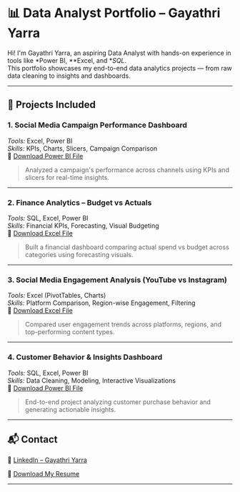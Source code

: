 # 📊 Data Analyst Portfolio – Gayathri Yarra

Hi! I'm Gayathri Yarra, an aspiring Data Analyst with hands-on experience in tools like *Power BI, **Excel, and **SQL*.  
This portfolio showcases my end-to-end data analytics projects — from raw data cleaning to insights and dashboards.

---

## 📁 Projects Included

### 1. Social Media Campaign Performance Dashboard  
*Tools:* Excel, Power BI  
*Skills:* KPIs, Charts, Slicers, Campaign Comparison  
📎 [Download Power BI File](#)

> Analyzed a campaign's performance across channels using KPIs and slicers for real-time insights.

---

### 2. Finance Analytics – Budget vs Actuals  
*Tools:* SQL, Excel, Power BI  
*Skills:* Financial KPIs, Forecasting, Visual Budgeting  
📎 [Download Excel File](#)

> Built a financial dashboard comparing actual spend vs budget across categories using forecasting visuals.

---

### 3. Social Media Engagement Analysis (YouTube vs Instagram)  
*Tools:* Excel (PivotTables, Charts)  
*Skills:* Platform Comparison, Region-wise Engagement, Filtering  
📎 [Download Excel File](#)

> Compared user engagement trends across platforms, regions, and top-performing content types.

---

### 4. Customer Behavior & Insights Dashboard  
*Tools:* SQL, Excel, Power BI  
*Skills:* Data Cleaning, Modeling, Interactive Visualizations  
📎 [Download Power BI File](#)

> End-to-end project analyzing customer purchase behavior and generating actionable insights.

---

## 📬 Contact

🔗 [LinkedIn – Gayathri Yarra](https://www.linkedin.com/in/gayatri-yarra-856b1629a/)

📄 [Download My Resume](#)

---
